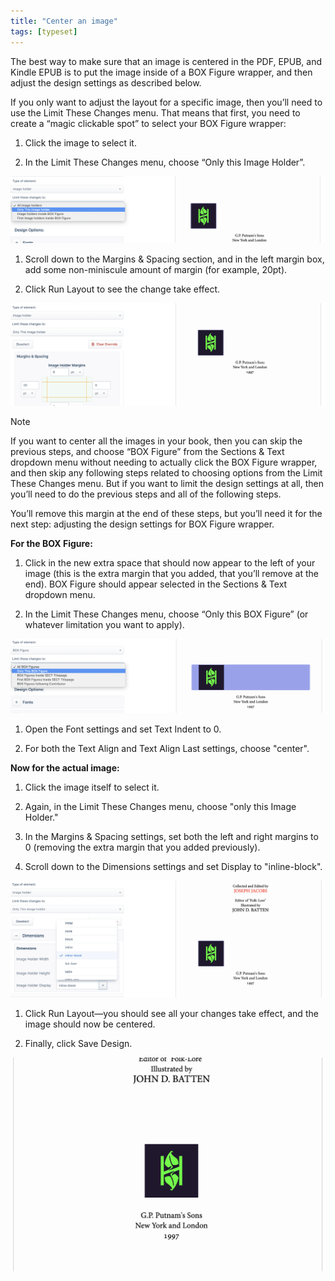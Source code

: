 ```yaml
---
title: "Center an image"
tags: [typeset]
---
```

 
<html><body><section data-type="chapter" class="hsecchapter" data-hederis-type="hsecchapter" id="center-an-image" data-pi-attrs="id: center-an-image; data-tags: typeset;" role="doc-chapter" data-tags="typeset" data-author-name=" " data-book-title=" " title="Center an image"><p class="hblkp" data-hederis-type="hblkp" id="plfxQHOhp">The best way to make sure that an image is centered in the PDF, EPUB, and Kindle EPUB is to put the image inside of a BOX Figure wrapper, and then adjust the design settings as described below.</p><p class="hblkp" data-hederis-type="hblkp" id="pGzPjECRM">If you only want to adjust the layout for a specific image, then you&#8217;ll need to use the Limit These Changes menu. That means that first, you need to create a &#8220;magic clickable spot&#8221; to select your BOX Figure wrapper:</p><ol class="hwprnumlist" data-hederis-type="hwprnumlist" id="pkeIwZCf0"><li class="hblkoli" data-hederis-type="hblkoli" id="lidZLhBcGk"><p class="hblkoli" data-hederis-type="hblklip" id="ptoNTsvD6">Click the image to select it.</p></li><li class="hblkoli" data-hederis-type="hblkoli" id="liY3ICDmUq"><p class="hblkoli" data-hederis-type="hblklip" id="pHzdFmc8g">In the Limit These Changes menu, choose &#8220;Only this Image Holder&#8221;.</p></li></ol><img data-hederis-type="hblkimg" class="hblkimg" id="pjDsxt4NA" src="/images/centerimg1.png" data-img-src="/images/centerimg1.png"/><ol class="hwprnumlist" data-hederis-type="hwprnumlist" id="pJ1SsPJVJ"><li class="hblkoli" data-hederis-type="hblkoli" id="li3sBqEOXi"><p class="hblkoli" data-hederis-type="hblklip" id="pEe2dHCxY">Scroll down to the Margins &amp; Spacing section, and in the left margin box, add some non-miniscule amount of margin (for example, 20pt).</p></li><li class="hblkoli" data-hederis-type="hblkoli" id="liJiUATPew"><p class="hblkoli" data-hederis-type="hblklip" id="pAmyT1sXg">Click Run Layout to see the change take effect.</p></li></ol><img data-hederis-type="hblkimg" class="hblkimg" id="pghyYRZkl" src="/images/centerimg2.png" data-img-src="/images/centerimg2.png"/><div class="hwprbox box" data-hederis-type="hwprbox" id="pWQSpGkBe" data-type="sidebar"><p class="hblktype" data-hederis-type="hblktype" id="p2aY30QQg">Note</p><p class="hblkp" data-hederis-type="hblkp" id="pQNWnf5jE">If you want to center all the images in your book, then you can skip the previous steps, and choose &#8220;BOX Figure&#8221; from the Sections &amp; Text dropdown menu without needing to actually click the BOX Figure wrapper, and then skip any following steps related to choosing options from the Limit These Changes menu. But if you want to limit the design settings at all, then you&#8217;ll need to do the previous steps and all of the following steps.</p></div><p class="hblkp" data-hederis-type="hblkp" id="pvIsidkBR">You&#8217;ll remove this margin at the end of these steps, but you&#8217;ll need it for the next step: adjusting the design settings for BOX Figure wrapper.</p><p class="hblkp" data-hederis-type="hblkp" id="p7R9exQtD"><strong data-hederis-type="hspanstrong" id="pGtWOTpCT">For the BOX Figure:</strong></p><ol class="hwprnumlist" data-hederis-type="hwprnumlist" id="pdOvBzz2z"><li class="hblkoli" data-hederis-type="hblkoli" id="liU86Hk0sA"><p class="hblkoli" data-hederis-type="hblklip" id="pJaezPD7Q">Click in the new extra space that should now appear to the left of your image (this is the extra margin that you added, that you&#8217;ll remove at the end). BOX Figure should appear selected in the Sections &amp; Text dropdown menu.</p></li><li class="hblkoli" data-hederis-type="hblkoli" id="liQ52DfDtm"><p class="hblkoli" data-hederis-type="hblklip" id="poH8HVPmj">In the Limit These Changes menu, choose &#8220;Only this BOX Figure&#8221; (or whatever limitation you want to apply).</p></li></ol><img data-hederis-type="hblkimg" class="hblkimg" id="pSUjeJrhw" src="/images/centerimg3.png" data-img-src="/images/centerimg3.png"/><ol class="hwprnumlist" data-hederis-type="hwprnumlist" id="pDgtHrU5F"><li class="hblkoli" data-hederis-type="hblkoli" id="li38rCmLC5"><p class="hblkoli" data-hederis-type="hblklip" id="pPatGFzPj">Open the Font settings and set Text Indent to 0.</p></li><li class="hblkoli" data-hederis-type="hblkoli" id="lictiPlpqa"><p class="hblkoli" data-hederis-type="hblklip" id="pbxunvBbF">For both the Text Align and Text Align Last settings, choose "center".</p></li></ol><p class="hblkp" data-hederis-type="hblkp" id="pjiyguPPL"><strong class="hspanstrong" data-hederis-type="hspanstrong" id="pkdrCBvfw">Now for the actual image:</strong></p><ol class="hwprnumlist" data-hederis-type="hwprnumlist" id="pOtIzjusH"><li class="hblkoli" data-hederis-type="hblkoli" id="liLiubNARW"><p class="hblkoli" data-hederis-type="hblklip" id="pdbDKcR7j">Click the image itself to select it.</p></li><li class="hblkoli" data-hederis-type="hblkoli" id="li9CLLTEbd"><p class="hblkoli" data-hederis-type="hblklip" id="pGGYdnQ2T">Again, in the Limit These Changes menu, choose "only this Image Holder."</p></li><li class="hblkoli" data-hederis-type="hblkoli" id="liCMpyr7qi"><p class="hblkoli" data-hederis-type="hblklip" id="pwN32Gafq">In the Margins &amp; Spacing settings, set both the left and right margins to 0 (removing the extra margin that you added previously).</p></li><li class="hblkoli" data-hederis-type="hblkoli" id="lit9JTqyy0"><p class="hblkoli" data-hederis-type="hblklip" id="p4HVqV4d8">Scroll down to the Dimensions settings and set Display to "inline-block".</p></li></ol><img data-hederis-type="hblkimg" class="hblkimg" id="pFFWxxTj5" src="/images/centerimg4.png" data-img-src="/images/centerimg4.png"/><ol class="hwprnumlist" data-hederis-type="hwprnumlist" id="pS3rF9hGR"><li class="hblkoli" data-hederis-type="hblkoli" id="liBTZImfgQ"><p class="hblkoli" data-hederis-type="hblklip" id="pr5qRpbNe">Click Run Layout&#8212;you should see all your changes take effect, and the image should now be centered.</p></li><li class="hblkoli" data-hederis-type="hblkoli" id="liGR4zl3a7"><p class="hblkoli" data-hederis-type="hblklip" id="pPmLVEpcU">Finally, click Save Design.</p></li></ol><img data-hederis-type="hblkimg" class="hblkimg" id="p8ajDnLag" src="/images/centerimg5.png" data-img-src="/images/centerimg5.png"/></section></body></html>
